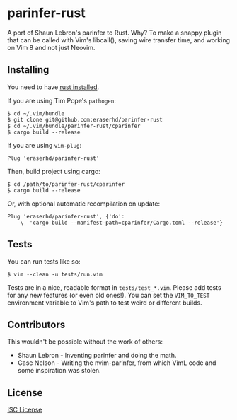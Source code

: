 # parinfer-rust

A port of Shaun Lebron's parinfer to Rust.  Why?  To make a snappy plugin that
can be called with Vim's libcall(), saving wire transfer time, and working on
Vim 8 and not just Neovim.

## Installing

You need to have [rust installed](https://www.rust-lang.org/en-US/install.html).

If you are using Tim Pope's `pathogen`:

    $ cd ~/.vim/bundle
    $ git clone git@github.com:eraserhd/parinfer-rust
    $ cd ~/.vim/bundle/parinfer-rust/cparinfer
    $ cargo build --release

If you are using `vim-plug`:

	Plug 'eraserhd/parinfer-rust'

Then, build project using cargo:

	$ cd /path/to/parinfer-rust/cparinfer
	$ cargo build --release

Or, with optional automatic recompilation on update:

	Plug 'eraserhd/parinfer-rust', {'do':
		\  'cargo build --manifest-path=cparinfer/Cargo.toml --release'}

## Tests

You can run tests like so:

    $ vim --clean -u tests/run.vim

Tests are in a nice, readable format in `tests/test_*.vim`.  Please add tests
for any new features (or even old ones!).  You can set the `VIM_TO_TEST`
environment variable to Vim's path to test weird or different builds.

## Contributors

This wouldn't be possible without the work of others:

* Shaun Lebron - Inventing parinfer and doing the math.
* Case Nelson - Writing the nvim-parinfer, from which VimL code and some
  inspiration  was stolen.

## License

[ISC License](LICENSE.md)
